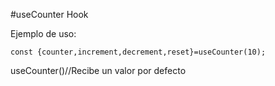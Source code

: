 #useCounter Hook

Ejemplo de uso:

```
const {counter,increment,decrement,reset}=useCounter(10);

```

useCounter()//Recibe un valor por defecto
